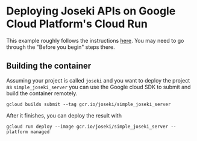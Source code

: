 # Deploying Joseki APIs on Google Cloud Platform's Cloud Run

This example roughly follows the instructions 
[here](https://cloud.google.com/run/docs/quickstarts/build-and-deploy).  You may need to go through
the "Before you begin" steps there.

## Building the container

Assuming your project is called `joseki` and you want to deploy the project as
`simple_joseki_server` you can use the Google cloud SDK to submit and build the container remotely.  

```shell
gcloud builds submit --tag gcr.io/joseki/simple_joseki_server
```

After it finishes, you can deploy the result with

```shell
gcloud run deploy --image gcr.io/joseki/simple_joseki_server --platform managed
```